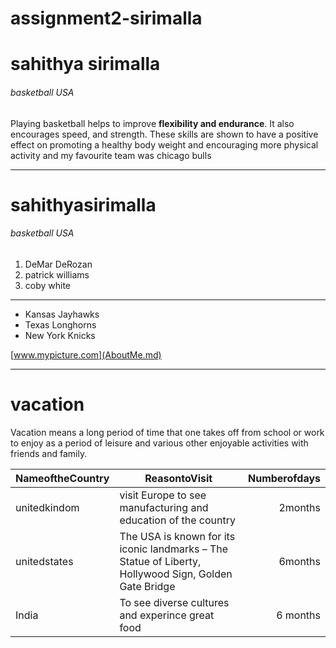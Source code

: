 # assignment2-sirimalla

# sahithya sirimalla
###### basketball USA

 Playing basketball helps to improve **flexibility and endurance**. It also encourages speed, and strength. These skills are shown to have a positive effect on promoting a healthy body weight and encouraging more physical activity and my favourite team was chicago bulls
 
 ---

 # sahithyasirimalla 
 ###### basketball USA
 1. DeMar DeRozan 
 2. patrick williams 
 3. coby white 

 ---

 * Kansas Jayhawks 
 * Texas Longhorns
 * New York Knicks 

[www.mypicture.com](AboutMe.md)

---

# vacation
Vacation means a long period of time that one takes off from school or work to enjoy as a period of leisure and various other enjoyable activities with friends and family.


| NameoftheCountry | ReasontoVisit| Numberofdays |
| --- | --- | ---: |
| unitedkindom| visit Europe to see manufacturing and education of the country | 2months |
| unitedstates | The USA is known for its iconic landmarks – The Statue of Liberty, Hollywood Sign, Golden Gate Bridge  | 6months |
| India | To see diverse cultures and experince great food | 6 months|


